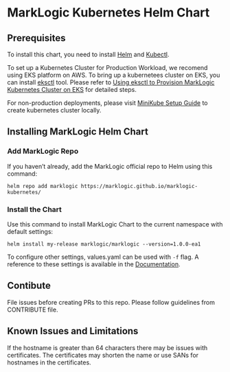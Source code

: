 # MarkLogic Kubernetes Helm Chart

## Prerequisites

To install this chart, you need to install [Helm](https://helm.sh/docs/intro/install/) and [Kubectl](https://kubernetes.io/docs/tasks/tools/).

To set up a Kubernetes Cluster for Production Workload, we recomend using EKS platform on AWS. To bring up a kubernetees cluster on EKS, you can install [eksctl](https://docs.aws.amazon.com/eks/latest/userguide/eksctl.html) tool. Please refer to [Using eksctl to Provision MarkLogic Kubernetes Cluster on EKS](README.md/) for detailed steps.


For non-production deployments, please visit [MiniKube Setup Guide](docs/Local_Development_Tutorial.md) to create kubernetes cluster locally.

## Installing MarkLogic Helm Chart

### Add MarkLogic Repo

If you haven’t already, add the MarkLogic official repo to Helm using this command:

```
helm repo add marklogic https://marklogic.github.io/marklogic-kubernetes/
```
### Install the Chart

Use this command to install MarkLogic Chart to the current namespace with default settings:

```
helm install my-release marklogic/marklogic --version=1.0.0-ea1
```
To configure other settings, values.yaml can be used with ```-f``` flag. A reference to these settings is available in the [Documentation](README.md).

## Contibute

File issues before creating PRs to this repo. Please follow guidelines from CONTRIBUTE file.

## Known Issues and Limitations

If the hostname is greater than 64 characters there may be issues with certificates. The certificates may shorten the name or use SANs for hostnames in the certificates.

